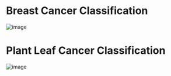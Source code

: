 # Breast Cancer Classification

![image](https://user-images.githubusercontent.com/72193415/170882230-16bc536a-58cc-4a49-8101-9f0cfca06cae.png)


# Plant Leaf Cancer Classification

![image](https://user-images.githubusercontent.com/72193415/170882312-552f2705-fb6e-4382-91a3-d876a960d780.png)

